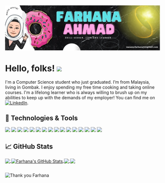 <!-- More info, tips and tricks for making GitHub Profile README can be found in my article at https://towardsdatascience.com/build-a-stunning-readme-for-your-github-profile-9b80434fe5d7 -->

![Header](https://github.com/Pseudocodeharbingers/Pseudocodeharbingers/blob/main/my_header.png?raw=true "Header")

# Hello, folks! <img src="https://raw.githubusercontent.com/MartinHeinz/MartinHeinz/master/wave.gif" width="30px">

I'm a Computer Science student who just graduated. I’m from Malaysia, living in Gombak. I enjoy spending my free time cooking and taking online courses.  I'm a lifelong learner who is always willing to brush up on my abilities to keep up with the demands of my employer! You can find me on [![LinkedIn][3.2]][3].

## 🔧 Technologies & Tools
![](https://img.shields.io/badge/OS-Windows-informational?style=flat&logo=windows&logoColor=white&color=2bbc8a)
![](https://img.shields.io/badge/Code-Python-informational?style=flat&logo=python&logoColor=white&color=2bbc8a)
![](https://img.shields.io/badge/Code-Java-informational?style=flat&logo=java&logoColor=white&color=2bbc8a)
![](https://img.shields.io/badge/Code-PHP-informational?style=flat&logo=php&logoColor=white&color=2bbc8a)
![](https://img.shields.io/badge/Code-C++-informational?style=flat&logo=c&logoColor=white&color=2bbc8a)
![](https://img.shields.io/badge/Code-HTML-informational?style=flat&logo=html&logoColor=white&color=2bbc8a)
![](https://img.shields.io/badge/Code-JavaScript-informational?style=flat&logo=javascript&logoColor=white&color=2bbc8a)
![](https://img.shields.io/badge/Shell-Powershell-informational?style=flat&logo=Powershell&logoColor=white&color=2bbc8a)
![](https://img.shields.io/badge/Tools-MySQL-informational?style=flat&logo=mysql&logoColor=white&color=2bbc8a)
![](https://img.shields.io/badge/Tools-T_SQL-informational?style=flat&logo=sql_server&logoColor=white&color=2bbc8a)
![](https://img.shields.io/badge/Tools-Power_BI-informational?style=flat&logo=powerbi&logoColor=white&color=2bbc8a)
![](https://img.shields.io/badge/Tools-Watson_Studio-informational?style=flat&logo=IBM&logoColor=white&color=2bbc8a)
![](https://img.shields.io/badge/Framework-Flask-informational?style=flat&logo=flask&logoColor=white&color=2bbc8a)
![](https://img.shields.io/badge/Framework-Django-informational?style=flat&logo=django&logoColor=white&color=2bbc8a)
![](https://img.shields.io/badge/Framework-MVC-informational?style=flat&logo=mvc&logoColor=white&color=2bbc8a)
![](https://img.shields.io/badge/Cloud-Heroku-informational?style=flat&logo=heroku&logoColor=white&color=2bbc8a)

## &#x1f4c8; GitHub Stats

<a href="https://github.com/Pseudocodeharbingers/ Pseudocodeharbingers">
  <img align="center" src="https://github-readme-stats.vercel.app/api/top-langs/?username=Pseudocodeharbingers&hide=java,html,tex&title_color=ffffff&text_color=c9cacc&icon_color=2bbc8a&bg_color=1d1f21&langs_count=3" />
</a>
<a href="https://github.com/PseudocodeHarbingers/ PseudocodeHarbingers">
  <img align="center" src="https://github-readme-stats.vercel.app/api?username=Pseudocodeharbingers&show_icons=true&line_height=27&count_private=true&title_color=ffffff&text_color=c9cacc&icon_color=2bbc8a&bg_color=1d1f21" alt="Farhana's GitHub Stats" />
</a>

<a href="https://github.com/Pseudocodeharbingers/CSC584-Enterprise-Programming ">
  <img align="center" src="https://github-readme-stats.vercel.app/api/pin/?username=Pseudocodeharbingers&repo=CSC584-Enterprise-Programming &title_color=ffffff&text_color=c9cacc&icon_color=2bbc8a&bg_color=1d1f21" />
</a>

<a href="https://github.com/Pseudocodeharbingers/ICT502-Database-Engineering">
  <img align="center" src="https://github-readme-stats.vercel.app/api/pin/?username=Pseudocodeharbingers&repo=ICT502-Database-Engineering&title_color=ffffff&text_color=c9cacc&icon_color=2bbc8a&bg_color=1d1f21" />
</a>    

<!-- links to social media icons -->

<!-- icons with padding -->

[1.1]: http://i.imgur.com/tXSoThF.png (twitter icon with padding)
[2.1]: http://i.imgur.com/0o48UoR.png (github icon with padding)

<!-- icons without padding -->

[1.2]: http://i.imgur.com/wWzX9uB.png (twitter icon without padding)
[2.2]: http://i.imgur.com/9I6NRUm.png (github icon without padding)
[3.2]: https://raw.githubusercontent.com/MartinHeinz/MartinHeinz/master/linkedin-3-16.png (LinkedIn icon without padding)


<!-- links to your social media accounts -->

[1]: https://twitter.com/Martin_Heinz_
[2]: https://github.com/PseudocodeHarbingers
[3]: https://www.linkedin.com/in/nur-farhana-ahmad-277809165/


<!-- Resources -->
<!-- Icons: https://simpleicons.org/ -->
<!-- GitHub Stats: https://github.com/anuraghazra/github-readme-stats -->
<!-- Emojis: https://emojipedia.org/emoji/ -->
<!-- HTML Emojis: https://www.fileformat.info/index.htm -->
<!-- Shields: https://shields.io/ -->
<!-- Awesome GitHub Profile README: https://github.com/abhisheknaiidu/awesome-github-profile-readme -->

## 
![Thank you Farhana](https://user-images.githubusercontent.com/91973389/141606984-585759b1-a011-4488-95f6-fc8bd3eb5c43.png)

